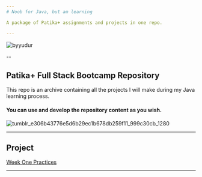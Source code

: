 ```yaml
---
# Noob for Java, but am learning

A package of Patika+ assignments and projects in one repo.

---
```



![byyudur](https://github.com/byurudur/Patika-Projects/assets/136338567/d7843dcd-b8ba-431b-90ec-e7c14ce3daa1)

--
## Patika+ Full Stack Bootcamp Repository

This repo is an archive containing all the projects I will make during my Java learning process.



#### You can use and develop the repository content as you wish.



![tumblr_e306b43776e5d6b29ec1b678db259f11_999c30cb_1280](https://github.com/deerborg/Patika_practices/assets/152931069/37b7940f-4d00-4a56-aa60-d59c67dfbca1)


---


## Project
 [Week One Practices](https://github.com/deerborg/Patika_practices/tree/main/weekOne)

---
